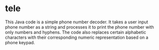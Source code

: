 # tele
This Java code is a simple phone number decoder. It takes a user input phone number as a string and processes it to print the phone number with only numbers and hyphens. The code also replaces certain alphabetic characters with their corresponding numeric representation based on a phone keypad.




